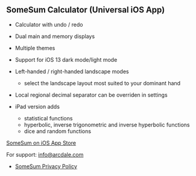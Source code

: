 ## SomeSum Calculator (Universal iOS App) 

- Calculator with undo / redo 

- Dual main and memory displays 

- Multiple themes

- Support for iOS 13 dark mode/light mode

- Left-handed / right-handed landscape modes
  - select the landscape layout most suited to your dominant hand

- Local regional decimal separator can be overriden in settings
 
- iPad version adds
  - statistical functions
  - hyperbolic, inverse trigonometric and inverse hyperbolic functions
  - dice and random functions

[SomeSum on iOS App Store](https://apps.apple.com/us/app/somesum/id1503184279#?platform=iphone)

For support: info@arcdale.com

-  [SomeSum Privacy Policy](test01.md)	

